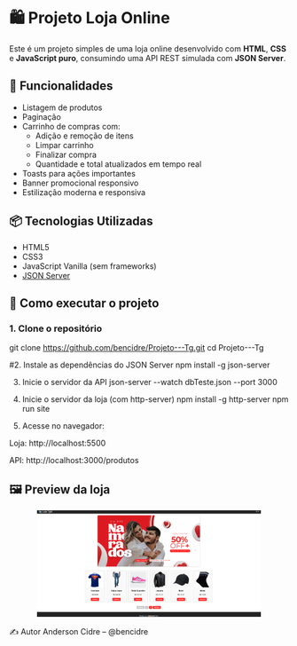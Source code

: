 # 🛍️ Projeto Loja Online

Este é um projeto simples de uma loja online desenvolvido com **HTML**, **CSS** e **JavaScript puro**, consumindo uma API REST simulada com **JSON Server**.

## 🚀 Funcionalidades

- Listagem de produtos
- Paginação
- Carrinho de compras com:
  - Adição e remoção de itens
  - Limpar carrinho
  - Finalizar compra
  - Quantidade e total atualizados em tempo real
- Toasts para ações importantes
- Banner promocional responsivo
- Estilização moderna e responsiva

## 📦 Tecnologias Utilizadas

- HTML5
- CSS3
- JavaScript Vanilla (sem frameworks)
- [JSON Server](https://www.npmjs.com/package/json-server)

## 📁 Como executar o projeto

### 1. Clone o repositório
git clone https://github.com/bencidre/Projeto---Tg.git
cd Projeto---Tg

#2. Instale as dependências do JSON Server
npm install -g json-server

3. Inicie o servidor da API
json-server --watch dbTeste.json --port 3000

4. Inicie o servidor da loja (com http-server)
npm install -g http-server
npm run site

5. Acesse no navegador:
   
Loja: http://localhost:5500

API: http://localhost:3000/produtos

## 🖼️ Preview da loja

<div align="center">
  <img src="assets/loja-preview.png" alt="Preview da loja online" width="80%">
</div>



✍️ Autor
Anderson Cidre – @bencidre
